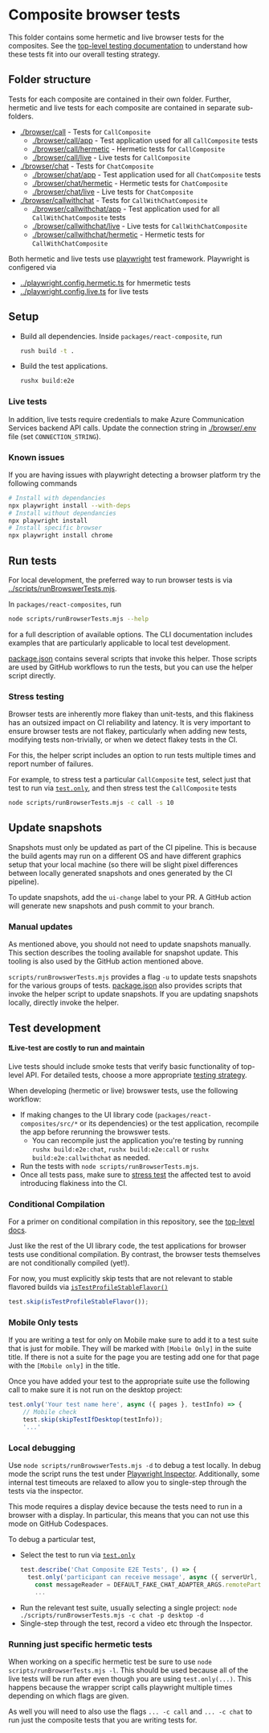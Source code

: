 # Composite browser tests

This folder contains some hermetic and live browser tests for the composites. See the [top-level testing documentation](../../../docs/references/automated-tests.md) to understand how these tests fit into our overall testing strategy.

## Folder structure

Tests for each composite are contained in their own folder. Further, hermetic and live tests for each composite are contained in separate sub-folders.

* [./browser/call](./browser/call) - Tests for `CallComposite`
  * [./browser/call/app](./browser/call/app) - Test application used for all `CallComposite` tests
  * [./browser/call/hermetic](./browser/call/hermetic) - Hermetic tests for `CallComposite`
  * [./browser/call/live](./browser/call/live) - Live tests for `CallComposite`
* [./browser/chat](./browser/chat) - Tests for `ChatComposite`
  * [./browser/chat/app](./browser/chat/app) - Test application used for all `ChatComposite` tests
  * [./browser/chat/hermetic](./browser/chat/hermetic) - Hermetic tests for `ChatComposite`
  * [./browser/chat/live](./browser/chat/live) - Live tests for `ChatComposite`
* [./browser/callwithchat](./browser/callwithchat) - Tests for `CallWithChatComposite`
  * [./browser/callwithchat/app](./browser/callwithchat/app) - Test application used for all `CallWithChatComposite` tests
  * [./browser/callwithchat/live](./browser/callwithchat/live) - Live tests for `CallWithChatComposite`
  * [./browser/callwithchat/hermetic](./browser/callwithchat/hermetic) - Hermetic tests for `CallWithChatComposite`

Both hermetic and live tests use [playwright](https://playwright.dev/) test framework. Playwright is configered via

* [../playwright.config.hermetic.ts](../playwright.config.hermetic.ts) for hmermetic tests
* [../playwright.config.live.ts](../playwright.config.live.ts) for live tests

## Setup

* Build all dependencies. Inside `packages/react-composite`, run
  ```sh
  rush build -t .
  ```
* Build the test applications.
  ```sh
  rushx build:e2e
  ```

### Live tests

In addition, live tests require credentials to make Azure Communication Services backend API calls.
Update the connection string in [./browser/.env](./browser/.env) file (set `CONNECTION_STRING`).

### Known issues

If you are having issues with playwright detecting a browser platform try the following commands

```sh
# Install with dependancies
npx playwright install --with-deps
# Install without dependancies
npx playwright install
# Install specific browser
npx playwright install chrome
```

## Run tests

For local development, the preferred way to run browser tests is via [../scripts/runBrowswerTests.mjs](../scripts/runBrowswerTests.mjs).

In `packages/react-composites`, run

```sh
node scripts/runBrowserTests.mjs --help
```

for a full description of available options. The CLI documentation includes examples that are particularly applicable to local test development.

[package.json](../package.json) contains several scripts that invoke this helper. Those scripts are used by GitHub workflows to run the tests, but you can use the helper script directly.

### Stress testing

Browser tests are inherently more flakey than unit-tests, and this flakiness has an outsized impact on CI reliability and latency.
It is very important to ensure browser tests are not flakey, particularly when adding new tests, modifying tests non-trivially, or when we detect flakey tests in the CI.

For this, the helper script includes an option to run tests multiple times and report number of failures.

For example, to stress test a particular `CallComposite` test, select just that test to run via [`test.only`](https://playwright.dev/docs/api/class-test#test-only), and then stress test the `CallComposite` tests
```sh
node scripts/runBrowserTests.mjs -c call -s 10
```

## Update snapshots

Snapshots must only be updated as part of the CI pipeline. This is because the build agents may run on a different OS and have different graphics setup that your local machine (so there will be slight pixel differences between locally generated snapshots and ones generated by the CI pipeline).

To update snapshots, add the `ui-change` label to your PR. A GitHub action will generate new snapshots and push commit to your branch.

### Manual updates

As mentioned above, you should not need to update snapshots manually. This section describes the tooling available for snapshot update. This tooling is also used by the GitHub action mentioned above.

`scripts/runBrowswerTests.mjs` provides a flag `-u` to update tests snapshots for the various groups of tests. [package.json](../package.json) also provides scripts that invoke the helper script to update snapshots. If you are updating snapshots locally, directly invoke the helper.

## Test development

**❗Live-test are costly to run and maintain**

Live tests should include smoke tests that verify basic functionality of top-level API. For detailed tests, choose a more appropriate [testing strategy](../../docs/references/automated-tests.md).

When developing (hermetic or live) browswer tests, use the following workflow:

* If making changes to the UI library code (`packages/react-composites/src/*` or its dependencies) or the test application, recompile the app before rerunning the browswer tests.
  * You can recompile just the application you're testing by running `rushx build:e2e:chat`, `rushx build:e2e:call` or `rushx build:e2e:callwithchat` as needed.
* Run the tests with `node scripts/runBrowserTests.mjs`.
* Once all tests pass, make sure to [stress test](#stress-testing) the affected test to avoid introducing flakiness into the CI.

### Conditional Compilation

For a primer on conditional compilation in this repository, see the [top-level docs](../../../docs/references/beta-only-features.md).

Just like the rest of the UI library code, the test applications for browser tests use conditional compilation. By contrast, the browser tests themselves are not conditionally compiled (yet!).

For now, you must explicitly skip tests that are not relevant to stable flavored builds via [`isTestProfileStableFlavor()`](./browser/common/utils.ts)

```TypeScript
test.skip(isTestProfileStableFlavor());
```

### Mobile Only tests

If you are writing a test for only on Mobile make sure to add it to a test suite that is just for mobile. They will be marked with `[Mobile Only]` in the suite title. If there is not a suite for the page you are testing add one for that page with the `[Mobile only]` in the title.

Once you have added your test to the appropriate suite use the following call to make sure it is not run on the desktop project:

```Typescript
test.only('Your test name here', async ({ pages }, testInfo) => {
    // Mobile check
    test.skip(skipTestIfDesktop(testInfo));
    '...'
```

### Local debugging

Use `node scripts/runBrowswerTests.mjs -d` to debug a test locally. In debug mode the script runs the test under [Playwright Inspector](https://playwright.dev/docs/debug). Additionally, some internal test timeouts are relaxed to allow you to single-step through the tests via the inspector.

This mode requires a display device because the tests need to run in a browser with a display. In particular, this means that you can not use this mode on GitHub Codespaces.

To debug a particular test,

* Select the test to run via [`test.only`](https://playwright.dev/docs/api/class-test#test-only)
  ```typescript
  test.describe('Chat Composite E2E Tests', () => {
    test.only('participant can receive message', async ({ serverUrl, page }) => {
      const messageReader = DEFAULT_FAKE_CHAT_ADAPTER_ARGS.remoteParticipants[0];
      ...
  ```
* Run the relevant test suite, usually selecting a single project: `node ./scripts/runBrowserTests.mjs -c chat -p desktop -d`
* Single-step through the test, record a video etc through the Inspector.

### Running just specific hermetic tests
When working on a specific hermetic test be sure to use `node scripts/runBrowserTests.mjs -l`. This should be used because all of the live tests will be run after even though you are using `test.only(...)`. This happens because the wrapper script calls playwright multiple times depending on which flags are given.

As well you will need to also use the flags `... -c call` and `... -c chat` to run just the composite tests that you are writing tests for.
